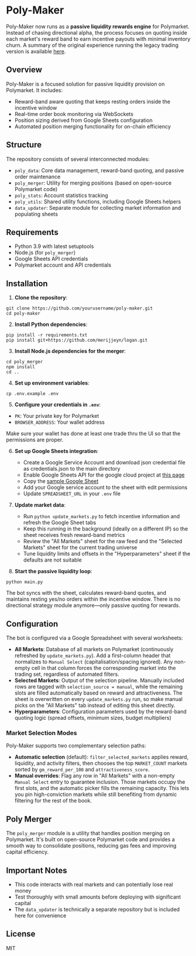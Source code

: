# Poly-Maker

Poly-Maker now runs as a **passive liquidity rewards engine** for Polymarket. Instead of chasing directional alpha, the process focuses on quoting inside each market's reward band to earn incentive payouts with minimal inventory churn. A summary of the original experience running the legacy trading version is available [here](https://x.com/defiance_cr/status/1906774862254800934).

## Overview

Poly-Maker is a focused solution for passive liquidity provision on Polymarket. It includes:

- Reward-band aware quoting that keeps resting orders inside the incentive window
- Real-time order book monitoring via WebSockets
- Position sizing derived from Google Sheets configuration
- Automated position merging functionality for on-chain efficiency

## Structure

The repository consists of several interconnected modules:

- `poly_data`: Core data management, reward-band quoting, and passive order maintenance
- `poly_merger`: Utility for merging positions (based on open-source Polymarket code)
- `poly_stats`: Account statistics tracking
- `poly_utils`: Shared utility functions, including Google Sheets helpers
- `data_updater`: Separate module for collecting market information and populating sheets

## Requirements

- Python 3.9 with latest setuptools
- Node.js (for `poly_merger`)
- Google Sheets API credentials
- Polymarket account and API credentials

## Installation

1. **Clone the repository**:
```
git clone https://github.com/yourusername/poly-maker.git
cd poly-maker
```

2. **Install Python dependencies**:
```
pip install -r requirements.txt
pip install git+https://github.com/merijjeyn/logan.git
```

3. **Install Node.js dependencies for the merger**:
```
cd poly_merger
npm install
cd ..
```

4. **Set up environment variables**:
```
cp .env.example .env
```

5. **Configure your credentials in `.env`**:
- `PK`: Your private key for Polymarket
- `BROWSER_ADDRESS`: Your wallet address

Make sure your wallet has done at least one trade thru the UI so that the permissions are proper.

6. **Set up Google Sheets integration**:
   - Create a Google Service Account and download json credential file as credentials.json to the main directory
   - Enable Google Sheets API for the google cloud project at [this page](https://console.cloud.google.com/apis/library/sheets.googleapis.com)
   - Copy the [sample Google Sheet](https://docs.google.com/spreadsheets/d/1yST71iAMQswCYTFfqKDDgPbDZLC7JWV7rwKIVu1OGnw/edit?usp=sharing)
   - Add your Google service account to the sheet with edit permissions
   - Update `SPREADSHEET_URL` in your `.env` file

7. **Update market data**:
   - Run `python update_markets.py` to fetch incentive information and refresh the Google Sheet tabs
   - Keep this running in the background (ideally on a different IP) so the sheet receives fresh reward-band metrics
   - Review the "All Markets" sheet for the raw feed and the "Selected Markets" sheet for the current trading universe
   - Tune liquidity limits and offsets in the "Hyperparameters" sheet if the defaults are not suitable

8. **Start the passive liquidity loop**:
```
python main.py
```
   The bot syncs with the sheet, calculates reward-band quotes, and maintains resting yes/no orders within the incentive window. There is no directional strategy module anymore—only passive quoting for rewards.

## Configuration

The bot is configured via a Google Spreadsheet with several worksheets:

- **All Markets**: Database of all markets on Polymarket (continuously refreshed by `update_markets.py`). Add a first-column header that normalizes to `Manual Select` (capitalisation/spacing ignored). Any non-empty cell in that column forces the corresponding market into the trading set, regardless of automated filters.
- **Selected Markets**: Output of the selection pipeline. Manually included rows are tagged with `selection_source = manual`, while the remaining slots are filled automatically based on reward and attractiveness. The sheet is overwritten on every `update_markets.py` run, so make manual picks on the "All Markets" tab instead of editing this sheet directly.
- **Hyperparameters**: Configuration parameters used by the reward-band quoting logic (spread offsets, minimum sizes, budget multipliers)

### Market Selection Modes

Poly-Maker supports two complementary selection paths:

- **Automatic selection** (default): `filter_selected_markets` applies reward, liquidity, and activity filters, then chooses the top `MARKET_COUNT` markets sorted by `gm_reward_per_100` and `attractiveness_score`.
- **Manual overrides**: Flag any row in "All Markets" with a non-empty `Manual Select` entry to guarantee inclusion. Those markets occupy the first slots, and the automatic picker fills the remaining capacity. This lets you pin high-conviction markets while still benefiting from dynamic filtering for the rest of the book.


## Poly Merger

The `poly_merger` module is a utility that handles position merging on Polymarket. It's built on open-source Polymarket code and provides a smooth way to consolidate positions, reducing gas fees and improving capital efficiency.

## Important Notes

- This code interacts with real markets and can potentially lose real money
- Test thoroughly with small amounts before deploying with significant capital
- The `data_updater` is technically a separate repository but is included here for convenience

## License

MIT
